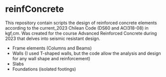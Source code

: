 # reinfConcrete
This repository contain scripts the design of reinforced concrete elements according to the current_2023 Chilean Code (DS60 and ACI318-08) in kgf,cm. Was created for the course Advanced Reinforced Concrete during 2023 that delves into seismic resistant design.
- Frame elements (Columns and Beams)
- Walls {I used T-shaped walls, but the code allow the analysis and design for any wall shape and reinforcement)
- Slabs
- Foundations (isolated footings)

